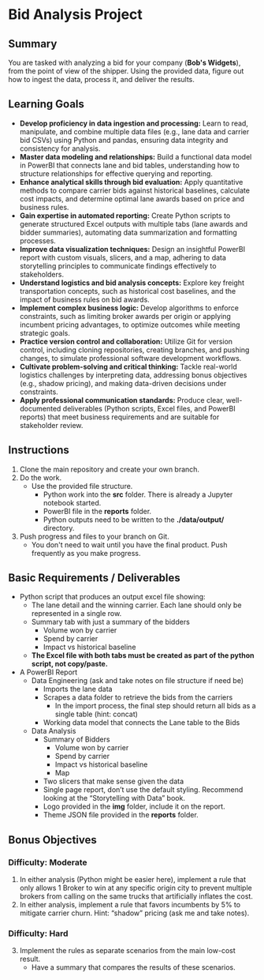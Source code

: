 # Bid Analysis Project

## Summary
You are tasked with analyzing a bid for your company (**Bob's Widgets**), from the point of view of the shipper. Using the provided data, figure out how to ingest the data, process it, and deliver the results.

## Learning Goals
- **Develop proficiency in data ingestion and processing:** Learn to read, manipulate, and combine multiple data files (e.g., lane data and carrier bid CSVs) using Python and pandas, ensuring data integrity and consistency for analysis.
- **Master data modeling and relationships:** Build a functional data model in PowerBI that connects lane and bid tables, understanding how to structure relationships for effective querying and reporting.
- **Enhance analytical skills through bid evaluation:** Apply quantitative methods to compare carrier bids against historical baselines, calculate cost impacts, and determine optimal lane awards based on price and business rules.
- **Gain expertise in automated reporting:** Create Python scripts to generate structured Excel outputs with multiple tabs (lane awards and bidder summaries), automating data summarization and formatting processes.
- **Improve data visualization techniques:** Design an insightful PowerBI report with custom visuals, slicers, and a map, adhering to data storytelling principles to communicate findings effectively to stakeholders.
- **Understand logistics and bid analysis concepts:** Explore key freight transportation concepts, such as historical cost baselines, and the impact of business rules on bid awards.
- **Implement complex business logic:** Develop algorithms to enforce constraints, such as limiting broker awards per origin or applying incumbent pricing advantages, to optimize outcomes while meeting strategic goals.
- **Practice version control and collaboration:** Utilize Git for version control, including cloning repositories, creating branches, and pushing changes, to simulate professional software development workflows.
- **Cultivate problem-solving and critical thinking:** Tackle real-world logistics challenges by interpreting data, addressing bonus objectives (e.g., shadow pricing), and making data-driven decisions under constraints.
- **Apply professional communication standards:** Produce clear, well-documented deliverables (Python scripts, Excel files, and PowerBI reports) that meet business requirements and are suitable for stakeholder review.

## Instructions
1. Clone the main repository and create your own branch.
2. Do the work.
    - Use the provided file structure. 
        - Python work into the **src** folder. There is already a Jupyter notebook started.
        - PowerBI file in the **reports** folder.
        - Python outputs need to be written to the **./data/output/** directory.
3. Push progress and files to your branch on Git.
    - You don't need to wait until you have the final product. Push frequently as you make progress.

## Basic Requirements / Deliverables
- Python script that produces an output excel file showing:
    - The lane detail and the winning carrier. Each lane should only be represented in a single row.
    - Summary tab with just a summary of the bidders
        - Volume won by carrier
        - Spend by carrier
        - Impact vs historical baseline
    - **The Excel file with both tabs must be created as part of the python script, not copy/paste.**
- A PowerBI Report
    - Data Engineering (ask and take notes on file structure if need be)
        - Imports the lane data
        - Scrapes a data folder to retrieve the bids from the carriers
            - In the import process, the final step should return all bids as a single table (hint: concat)
        - Working data model that connects the Lane table to the Bids
    - Data Analysis
        - Summary of Bidders
            - Volume won by carrier
            - Spend by carrier
            - Impact vs historical baseline
            - Map
        - Two slicers that make sense given the data
        - Single page report, don’t use the default styling. Recommend looking at the “Storytelling with Data” book.
        - Logo provided in the **img** folder, include it on the report.
        - Theme JSON file provided in the **reports** folder.

## Bonus Objectives
### Difficulty: Moderate
1. In either analysis (Python might be easier here), implement a rule that only allows 1 Broker to win at any specific origin city to prevent multiple brokers from calling on the same trucks that artificially inflates the cost.
2. In either analysis, implement a rule that favors incumbents by 5% to mitigate carrier churn. Hint: “shadow” pricing (ask me and take notes).

### Difficulty: Hard
3. Implement the rules as separate scenarios from the main low-cost result.
    - Have a summary that compares the results of these scenarios.

